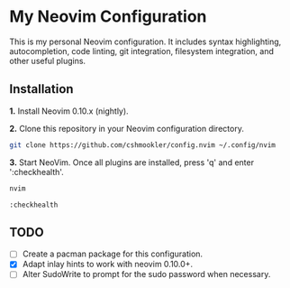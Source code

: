 # **My Neovim Configuration**

This is my personal Neovim configuration. It includes syntax highlighting, autocompletion, code linting, git integration, filesystem integration, and other useful plugins.

## **Installation**

**1.** Install Neovim 0.10.x (nightly).

**2.** Clone this repository in your Neovim configuration directory.

```bash
git clone https://github.com/cshmookler/config.nvim ~/.config/nvim
```

**3.** Start NeoVim. Once all plugins are installed, press 'q' and enter ':checkhealth'.

```bash
nvim
```

```vim
:checkhealth
```

## **TODO**

- [ ] Create a pacman package for this configuration.
- [X] Adapt inlay hints to work with neovim 0.10.0+.
- [ ] Alter SudoWrite to prompt for the sudo password when necessary.
